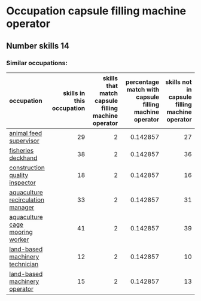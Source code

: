 # Occupation capsule filling machine operator
## Number skills 14
### Similar occupations:
| occupation                                                                |   skills in this occupation |   skills that match capsule filling machine operator |   percentage match with capsule filling machine operator |   skills not in capsule filling machine operator |
|:--------------------------------------------------------------------------|----------------------------:|-----------------------------------------------------:|---------------------------------------------------------:|-------------------------------------------------:|
| [animal feed supervisor](animal_feed_supervisor.md)                       |                          29 |                                                    2 |                                                 0.142857 |                                               27 |
| [fisheries deckhand](fisheries_deckhand.md)                               |                          38 |                                                    2 |                                                 0.142857 |                                               36 |
| [construction quality inspector](construction_quality_inspector.md)       |                          18 |                                                    2 |                                                 0.142857 |                                               16 |
| [aquaculture recirculation manager](aquaculture_recirculation_manager.md) |                          33 |                                                    2 |                                                 0.142857 |                                               31 |
| [aquaculture cage mooring worker](aquaculture_cage_mooring_worker.md)     |                          41 |                                                    2 |                                                 0.142857 |                                               39 |
| [land-based machinery technician](land-based_machinery_technician.md)     |                          12 |                                                    2 |                                                 0.142857 |                                               10 |
| [land-based machinery operator](land-based_machinery_operator.md)         |                          15 |                                                    2 |                                                 0.142857 |                                               13 |
